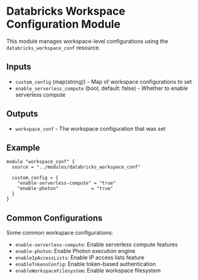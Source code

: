 # Databricks Workspace Configuration Module

This module manages workspace-level configurations using the `databricks_workspace_conf` resource.

## Inputs

- `custom_config` (map(string)) - Map of workspace configurations to set
- `enable_serverless_compute` (bool, default: false) - Whether to enable serverless compute

## Outputs

- `workspace_conf` - The workspace configuration that was set

## Example

```hcl
module "workspace_conf" {
  source = "../modules/databricks_workspace_conf"
  
  custom_config = {
    "enable-serverless-compute" = "true"
    "enable-photon"            = "true"
  }
}
```

## Common Configurations

Some common workspace configurations:
- `enable-serverless-compute`: Enable serverless compute features
- `enable-photon`: Enable Photon execution engine
- `enableIpAccessLists`: Enable IP access lists feature
- `enableTokensConfig`: Enable token-based authentication
- `enableWorkspaceFilesystem`: Enable workspace filesystem